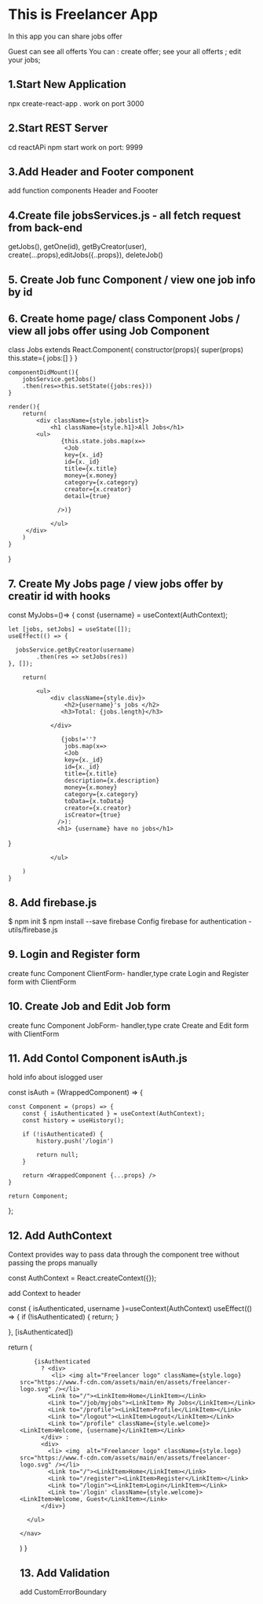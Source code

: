 # This is Freelancer App
In this app you can share jobs offer

Guest can see all offerts
You can :
create offer;
see your all offerts ;
edit your jobs;
## 1.Start New Application
npx create-react-app .
work on port 3000

## 2.Start REST Server
 cd reactAPi
 npm start
 work on port: 9999

## 3.Add Header and Footer component

add function components Header and Foooter

## 4.Create file jobsServices.js - all fetch request from back-end

getJobs(), getOne(id), getByCreator(user), create(...props),editJobs({..props}), deleteJob()
## 5. Create Job func Component / view one job info by id
## 6. Create home page/ class Component Jobs / view all jobs offer using Job Component
class Jobs extends React.Component{
    constructor(props){
        super(props)
        this.state={
            jobs:[]
        }
    }
       
    componentDidMount(){
        jobsService.getJobs()
        .then(res=>this.setState({jobs:res}))
    }
    
    render(){
        return(
            <div className={style.jobslist}>
                <h1 className={style.h1}>All Jobs</h1>
            <ul>
                   {this.state.jobs.map(x=>
                    <Job 
                    key={x._id}  
                    id={x._id}
                    title={x.title}                   
                    money={x.money}
                    category={x.category}  
                    creator={x.creator} 
                    detail={true}                

                  />)}
                   
                </ul>
         </div>
        )
    }
}

## 7. Create My Jobs page / view jobs offer by creatir id with hooks


const MyJobs=()=> {
    const {username} = useContext(AuthContext);
    
    let [jobs, setJobs] = useState([]);
    useEffect(() => {

      jobsService.getByCreator(username)
            .then(res => setJobs(res))
    }, []);    
    
        return(
           
            <ul>
                <div className={style.div}>
                    <h2>{username}'s jobs </h2>
                   <h3>Total: {jobs.length}</h3>
                
                </div>
                
                   {jobs!=''?
                    jobs.map(x=>
                    <Job 
                    key={x._id}  
                    id={x._id}
                    title={x.title} 
                    description={x.description}                  
                    money={x.money}
                    category={x.category} 
                    toData={x.toData} 
                    creator={x.creator}                 
                    isCreator={true}
                  />):
                  <h1> {username} have no jobs</h1>
}
                   

                </ul>
         
        )
    }

## 8. Add firebase.js
$ npm init
$ npm install --save firebase
Config firebase for authentication - utils/firebase.js

## 9. Login and Register form
create func Component ClientForm- handler,type
crate Login and Register form with ClientForm

## 10.  Create Job and Edit Job form

create func Component JobForm- handler,type
crate Create and Edit form with ClientForm

## 11. Add Contol Component isAuth.js

hold info about islogged user 

const isAuth = (WrappedComponent) => {

    const Component = (props) => {
        const { isAuthenticated } = useContext(AuthContext);
        const history = useHistory();

        if (!isAuthenticated) {
            history.push('/login')

            return null;
        }

        return <WrappedComponent {...props} />
    }

    return Component;
};

## 12. Add AuthContext
Context provides way to pass data through the component tree without  passing the props manually  

const AuthContext = React.createContext({});

add Context to header

 const { isAuthenticated, username }=useContext(AuthContext)
  useEffect(() => {
    if (!isAuthenticated) {
      return;
    }


  }, [isAuthenticated])

  return (
    <nav className={style.navigation}>
      <ul>
       
     
       
        {isAuthenticated
          ? <div>
             <li> <img alt="Freelancer logo" className={style.logo} src="https://www.f-cdn.com/assets/main/en/assets/freelancer-logo.svg" /></li>
            <Link to="/"><LinkItem>Home</LinkItem></Link>
            <Link to="/job/myjobs"><LinkItem> My Jobs</LinkItem></Link>
            <Link to="/profile"><LinkItem>Profile</LinkItem></Link>
            <Link to="/logout"><LinkItem>Logout</LinkItem></Link>
            <Link to="/profile" className={style.welcome}><LinkItem>Welcome, {username}</LinkItem></Link>
          </div> :
          <div>
            <li> <img  alt="Freelancer logo" className={style.logo} src="https://www.f-cdn.com/assets/main/en/assets/freelancer-logo.svg" /></li>
            <Link to="/"><LinkItem>Home</LinkItem></Link>
            <Link to="/register"><LinkItem>Register</LinkItem></Link>
            <Link to="/login"><LinkItem>Login</LinkItem></Link> 
            <Link to='/login' className={style.welcome}><LinkItem>Welcome, Guest</LinkItem></Link>
          </div>}
 
      </ul>

    </nav>
  )
}

## 13. Add Validation
add CustomErrorBoundary


